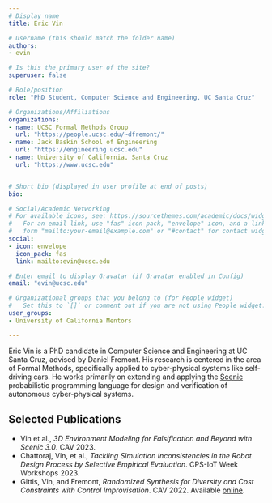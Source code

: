```yaml
---
# Display name
title: Eric Vin

# Username (this should match the folder name)
authors:
- evin

# Is this the primary user of the site?
superuser: false

# Role/position
role: "PhD Student, Computer Science and Engineering, UC Santa Cruz"

# Organizations/Affiliations
organizations:
- name: UCSC Formal Methods Group
  url: "https://people.ucsc.edu/~dfremont/"
- name: Jack Baskin School of Engineering
  url: "https://engineering.ucsc.edu"
- name: University of California, Santa Cruz
  url: "https://www.ucsc.edu"


# Short bio (displayed in user profile at end of posts)
bio:

# Social/Academic Networking
# For available icons, see: https://sourcethemes.com/academic/docs/widgets/#icons
#   For an email link, use "fas" icon pack, "envelope" icon, and a link in the
#   form "mailto:your-email@example.com" or "#contact" for contact widget.
social:
- icon: envelope
  icon_pack: fas
  link: mailto:evin@ucsc.edu

# Enter email to display Gravatar (if Gravatar enabled in Config)
email: "evin@ucsc.edu"

# Organizational groups that you belong to (for People widget)
#   Set this to `[]` or comment out if you are not using People widget.
user_groups:
- University of California Mentors

---
```

Eric Vin is a PhD candidate in Computer Science and Engineering at UC Santa Cruz, advised by Daniel Fremont.
His research is centered in the area of Formal Methods, specifically applied to cyber-physical systems like self-driving cars.
He works primarily on extending and applying the [Scenic](https://scenic-lang.org/) probabilistic programming language for design and verification of autonomous cyber-physical systems.

## Selected Publications
- Vin et al., *3D Environment Modeling for Falsification and Beyond with Scenic 3.0*. CAV 2023.
- Chattoraj, Vin, et al., *Tackling Simulation Inconsistencies in the Robot Design Process by Selective Empirical Evaluation*. CPS-IoT Week Workshops 2023.
- Gittis, Vin, and Fremont, *Randomized Synthesis for Diversity and Cost Constraints with Control Improvisation*. CAV 2022. Available [online](https://link.springer.com/10.1007/978-3-031-13188-2_26).